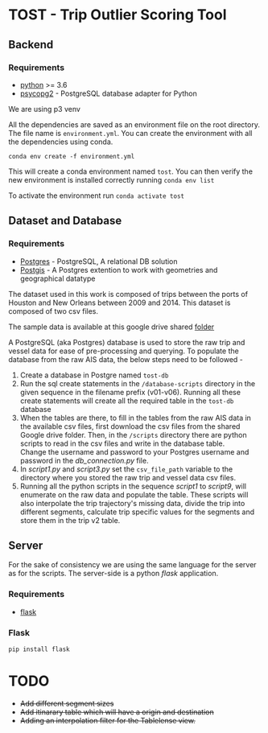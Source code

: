 # TOST - Trip Outlier Scoring Tool

## Backend
### Requirements

- [python](https://www.python.org/) >= 3.6
- [psycopg2](https://github.com/psycopg/psycopg2) - PostgreSQL database adapter for Python

We are using p3 venv

All the dependencies are saved as an environment file on the root directory. The file name is `environment.yml`. You can create the environment with all the dependencies using conda.
```
conda env create -f environment.yml
```
This will create a conda environment named `tost`. You can then verify the new environment is installed correctly running  `conda env list`

To activate the environment run `conda activate tost`

## Dataset and Database
### Requirements
- [Postgres](https://www.postgresql.org/) - PostgreSQL, A relational DB solution
- [Postgis](https://postgis.net/) - A Postgres extention to work with geometries and geographical datatype

The dataset used in this work is composed of trips between the ports of Houston and New Orleans between 2009 and 2014. This dataset is composed of two csv files.

The sample data is available at this google drive shared [folder](https://drive.google.com/drive/folders/1B7WlfLfyh9IBGbic61i9bDycJSFasKiA?usp=sharing)

A PostgreSQL (aka Postgres) database is used to store the raw trip and vessel data for ease of pre-processing and querying. To populate the database from the raw AIS data, the below steps need to be followed - 
  
  1. Create a database in Postgre named `tost-db`
  2. Run the sql create statements in the `/database-scripts` directory in the given sequence in the filename prefix (v01-v06). Running all these create statements will create all the required table in the `tost-db` database
  3. When the tables are there, to fill in the tables from the raw AIS data in the available csv files, first download the csv files from the shared Google drive folder. Then, in the `/scripts` directory there are python scripts to read in the csv files and write in the database table. <br>
  Change the username and password to your Postgres username and password in the _db_connection.py_ file. 
  4. In _script1.py_ and _script3.py_ set the `csv_file_path` variable to the directory where you stored the raw trip and vessel data csv files.
  5. Running all the python scripts in the sequence _script1_ to _script9_, will enumerate on the raw data and populate the table. These scripts will also interpolate the trip trajectory's missing data, divide the trip into different segments, calculate trip specific values for the segments and store them in the trip v2 table.  
 




## Server

For the sake of consistency we are using the same language for the server as for the scripts. The server-side is a python _flask_ application.

### Requirements

- [flask](https://palletsprojects.com/p/flask/)

### Flask

```
pip install flask
```

# TODO

* ~~Add different segment sizes~~
* ~~Add itinarary table which will have a origin and destination~~
* ~~Adding an interpolation filter for the Tablelense view.~~
